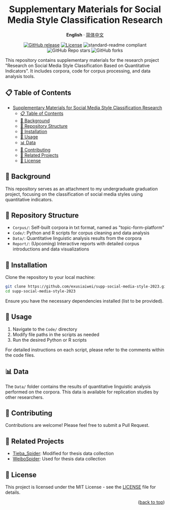 <div align="center">
<a name="readme-top"></a>

# Supplementary Materials for Social Media Style Classification Research

**English** · [简体中文](./README.zh-CN.md)

[![GitHub release](https://img.shields.io/github/v/release/exusiaiwei/supp-social-media-style-2023)]()
[![License](https://img.shields.io/badge/License-MIT-blue.svg)]()
![standard-readme compliant](https://img.shields.io/badge/readme%20style-standard-brightgreen.svg?style=flat-square)
![GitHub Repo stars](https://img.shields.io/github/stars/exusiaiwei/supp-social-media-style-2023)
![GitHub forks](https://img.shields.io/github/forks/exusiaiwei/supp-social-media-style-2023)

</div>

This repository contains supplementary materials for the research project "Research on Social Media Style Classification Based on Quantitative Indicators". It includes corpora, code for corpus processing, and data analysis tools.

## 📋 Table of Contents

- [Supplementary Materials for Social Media Style Classification Research](#supplementary-materials-for-social-media-style-classification-research)
  - [📋 Table of Contents](#-table-of-contents)
  - [🌟 Background](#-background)
  - [📁 Repository Structure](#-repository-structure)
  - [🔧 Installation](#-installation)
  - [🚀 Usage](#-usage)
  - [📊 Data](#-data)
  - [🤝 Contributing](#-contributing)
  - [🔗 Related Projects](#-related-projects)
  - [📄 License](#-license)

## 🌟 Background

This repository serves as an attachment to my undergraduate graduation project, focusing on the classification of social media styles using quantitative indicators.

## 📁 Repository Structure

- `Corpus/`: Self-built corpora in txt format, named as "topic-form-platform"
- `Code/`: Python and R scripts for corpus cleaning and data analysis
- `Data/`: Quantitative linguistic analysis results from the corpora
- `Report/`: (Upcoming) Interactive reports with detailed corpus introductions and data visualizations

## 🔧 Installation

Clone the repository to your local machine:

```bash
git clone https://github.com/exusiaiwei/supp-social-media-style-2023.git
cd supp-social-media-style-2023
```

Ensure you have the necessary dependencies installed (list to be provided).

## 🚀 Usage

1. Navigate to the `Code/` directory
2. Modify file paths in the scripts as needed
3. Run the desired Python or R scripts

For detailed instructions on each script, please refer to the comments within the code files.

## 📊 Data

The `Data/` folder contains the results of quantitative linguistic analysis performed on the corpora. This data is available for replication studies by other researchers.

## 🤝 Contributing

Contributions are welcome! Please feel free to submit a Pull Request.

## 🔗 Related Projects

- [Tieba_Spider](https://github.com/Aqua-Dream/Tieba_Spider): Modified for thesis data collection
- [WeiboSpider](https://github.com/nghuyong/WeiboSpider): Used for thesis data collection

## 📄 License

This project is licensed under the MIT License - see the [LICENSE](LICENSE) file for details.

<p align="right">(<a href="#readme-top">back to top</a>)</p>
